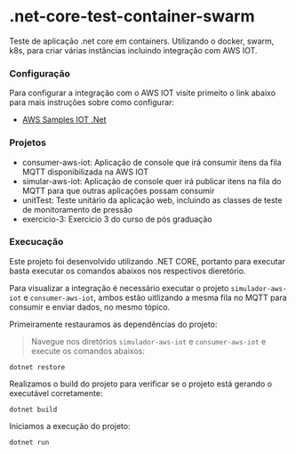 # .net-core-test-container-swarm
Teste de aplicação .net core em containers. Utilizando o docker, swarm, k8s, para criar várias instâncias incluindo integração com AWS IOT.

### Configuração

Para configurar a integração com o AWS IOT visite primeito o link abaixo para mais instruções sobre como configurar:

- [AWS Samples IOT .Net](https://github.com/aws-samples/iot-dotnet-publisher-consumer)

### Projetos
- consumer-aws-iot: Aplicação de console que irá consumir itens da fila MQTT disponibilizada na AWS IOT
- simular-aws-iot: Aplicação de console quer irá publicar itens na fila do MQTT para que outras aplicações possam consumir
- unitTest: Teste unitário da aplicação web, incluindo as classes de teste de monitoramento de pressão
- exercicio-3: Exercicio 3 do curso de pós graduação

### Execucação

Este projeto foi desenvolvido utilizando .NET CORE, portanto para executar basta executar os comandos abaixos nos respectivos dieretório.

Para visualizar a integração é necessário executar o projeto `simulador-aws-iot` e `consumer-aws-iot`, ambos estão uitlizando a mesma fila no MQTT para consumir e enviar dados, no mesmo tópico.

Primeiramente restauramos as dependências do projeto:

>Navegue nos diretórios `simulador-aws-iot` e `consumer-aws-iot` e execute os comandos abaixos:

```
dotnet restore
```
Realizamos o build do projeto para verificar se o projeto está gerando o executável corretamente:
```
dotnet build
```
Iniciamos a execução do projeto:
```
dotnet run
```